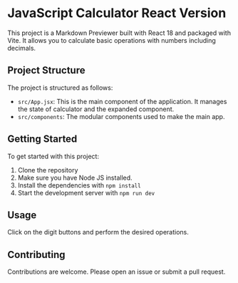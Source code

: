 # JavaScript Calculator React Version

This project is a Markdown Previewer built with React 18 and packaged with Vite. It allows you to calculate basic operations with numbers including decimals.

## Project Structure

The project is structured as follows:

- `src/App.jsx`: This is the main component of the application. It manages the state of calculator and the expanded component.
- `src/components`: The modular components used to make the main app.

## Getting Started

To get started with this project:

1. Clone the repository
2. Make sure you have Node JS installed.
3. Install the dependencies with `npm install`
4. Start the development server with `npm run dev`

## Usage

Click on the digit buttons and perform the desired operations.

## Contributing

Contributions are welcome. Please open an issue or submit a pull request.

